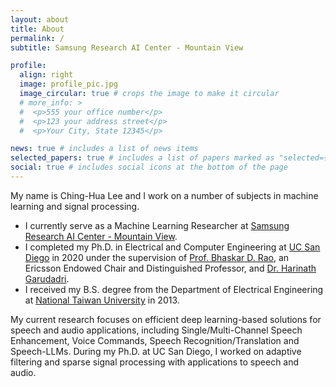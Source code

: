 ```yaml
---
layout: about
title: About
permalink: /
subtitle: Samsung Research AI Center - Mountain View

profile:
  align: right
  image: profile_pic.jpg
  image_circular: true # crops the image to make it circular
  # more_info: >
  #  <p>555 your office number</p>
  #  <p>123 your address street</p>
  #  <p>Your City, State 12345</p>

news: true # includes a list of news items
selected_papers: true # includes a list of papers marked as "selected={true}"
social: true # includes social icons at the bottom of the page
---
```


My name is Ching-Hua Lee and I work on a number of subjects in machine learning and signal processing.

- I currently serve as a Machine Learning Researcher at [Samsung Research AI Center - Mountain View](https://research.samsung.com/aicenter_mountainview).
- I completed my Ph.D. in Electrical and Computer Engineering at [UC San Diego](https://www.ece.ucsd.edu/) in 2020 under the supervision of [Prof. Bhaskar D. Rao](https://jacobsschool.ucsd.edu/node/3416), an Ericsson Endowed Chair and Distinguished Professor, and [Dr. Harinath Garudadri](https://qi.ucsd.edu/about/leadership/harinath-garudadri/).
- I received my B.S. degree from the Department of Electrical Engineering at [National Taiwan University](https://web.ee.ntu.edu.tw/eng/) in 2013.

My current research focuses on efficient deep learning-based solutions for speech and audio applications, including Single/Multi-Channel Speech Enhancement, Voice Commands, Speech Recognition/Translation and Speech-LLMs. During my Ph.D. at UC San Diego, I worked on adaptive filtering and sparse signal processing with applications to speech and audio.
